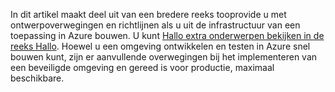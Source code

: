 In dit artikel maakt deel uit van een bredere reeks tooprovide u met ontwerpoverwegingen en richtlijnen als u uit de infrastructuur van een toepassing in Azure bouwen. U kunt [Hallo extra onderwerpen bekijken in de reeks Hallo](#next-steps). Hoewel u een omgeving ontwikkelen en testen in Azure snel bouwen kunt, zijn er aanvullende overwegingen bij het implementeren van een beveiligde omgeving en gereed is voor productie, maximaal beschikbare.

